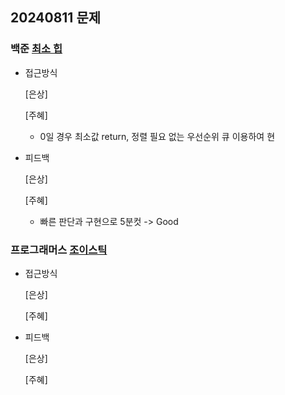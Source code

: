 ## 20240811 문제

### 백준 [최소 힙](https://www.acmicpc.net/problem/1927)

- 접근방식

  [은상]
 
  
  [주혜]
  - 0일 경우 최소값 return, 정렬 필요 없는 우선순위 큐 이용하여 현
  
- 피드백

  [은상]
  
  
  [주혜]
  - 빠른 판단과 구현으로 5분컷 -> Good

### 프로그래머스 [조이스틱](https://school.programmers.co.kr/learn/courses/30/lessons/42860)

- 접근방식

  [은상]
  

  [주혜]
  
  
- 피드백

  [은상]
  
  
  [주혜]
  
